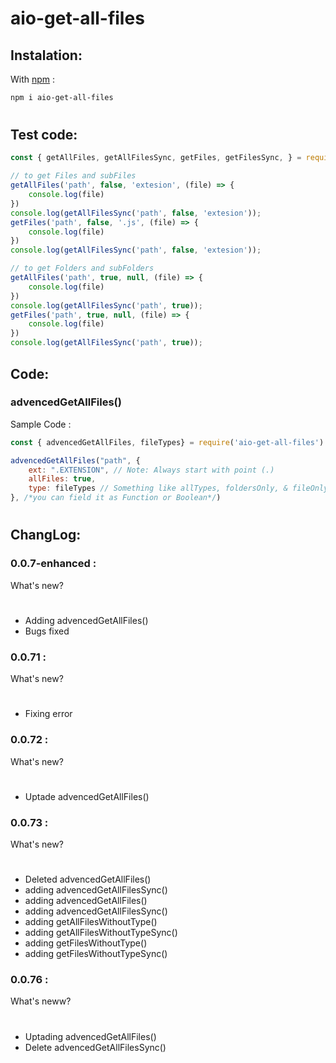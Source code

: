 # aio-get-all-files
## Instalation:
With [npm](www.npmjs.com) :
```sh 
npm i aio-get-all-files
```
#
## Test code:
```js
const { getAllFiles, getAllFilesSync, getFiles, getFilesSync, } = require('aio-get-all-files')

// to get Files and subFiles
getAllFiles('path', false, 'extesion', (file) => {
    console.log(file)
})
console.log(getAllFilesSync('path', false, 'extesion'));
getFiles('path', false, '.js', (file) => {
    console.log(file)
})
console.log(getAllFilesSync('path', false, 'extesion'));

// to get Folders and subFolders
getAllFiles('path', true, null, (file) => {
    console.log(file)
})
console.log(getAllFilesSync('path', true));
getFiles('path', true, null, (file) => {
    console.log(file)
})
console.log(getAllFilesSync('path', true));
```

## Code:
### advencedGetAllFiles()
Sample Code :
```javascript
const { advencedGetAllFiles, fileTypes} = require('aio-get-all-files')

advencedGetAllFiles("path", {
    ext: ".EXTENSION", // Note: Always start with point (.)
    allFiles: true,
    type: fileTypes // Something like allTypes, foldersOnly, & fileOnly
}, /*you can field it as Function or Boolean*/)
```
#

## ChangLog:
### 0.0.7-enhanced :
What's new?
#
* Adding advencedGetAllFiles()
* Bugs fixed

### 0.0.71 :
What's new?
#
* Fixing error

### 0.0.72 :
What's new?
#
* Uptade advencedGetAllFiles()

### 0.0.73 :
What's new?
#
* Deleted advencedGetAllFiles()
* adding advencedGetAllFilesSync()
* adding advencedGetAllFiles()
* adding advencedGetAllFilesSync()
* adding getAllFilesWithoutType()
* adding getAllFilesWithoutTypeSync()
* adding getFilesWithoutType()
* adding getFilesWithoutTypeSync()

### 0.0.76 :
What's neww?
#
* Uptading advencedGetAllFiles()
* Delete advencedGetAllFilesSync()
